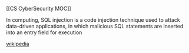 [[CS CyberSecurity MOC]]

In computing, SQL injection is a code injection technique used to attack data-driven applications, in which malicious SQL statements are inserted into an entry field for execution

[wikipedia](https://en.wikipedia.org/wiki/SQL_injection)

